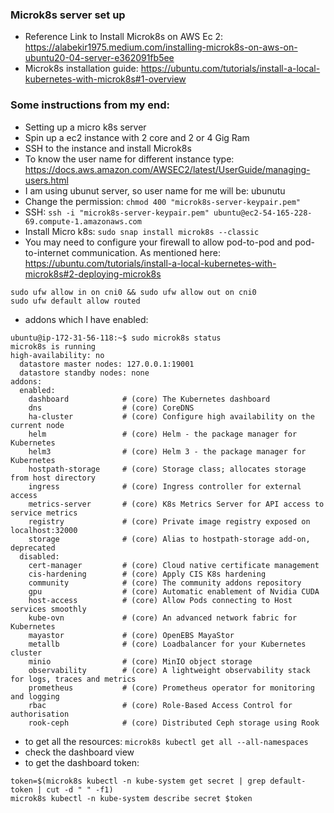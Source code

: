 ### Microk8s server set up

* Reference Link to Install Microk8s on AWS Ec 2: https://alabekir1975.medium.com/installing-microk8s-on-aws-on-ubuntu20-04-server-e362091fb5ee
* Microk8s installation guide: https://ubuntu.com/tutorials/install-a-local-kubernetes-with-microk8s#1-overview

### Some instructions from my end:
* Setting up a micro k8s server
* Spin up a ec2 instance with 2 core and 2 or 4 Gig Ram
* SSH to the instance and install Microk8s
* To know the user name for different instance type: https://docs.aws.amazon.com/AWSEC2/latest/UserGuide/managing-users.html
* I am using ubunut server, so user name for me will be: ubunutu
* Change the permission: ``` chmod 400 "microk8s-server-keypair.pem" ```
* SSH: ```ssh -i "microk8s-server-keypair.pem" ubuntu@ec2-54-165-228-69.compute-1.amazonaws.com```
* Install Micro k8s: ```sudo snap install microk8s --classic```
* You may need to configure your firewall to allow pod-to-pod and pod-to-internet communication. As mentioned here: https://ubuntu.com/tutorials/install-a-local-kubernetes-with-microk8s#2-deploying-microk8s

```
sudo ufw allow in on cni0 && sudo ufw allow out on cni0
sudo ufw default allow routed

```

* addons which I have enabled:

```
ubuntu@ip-172-31-56-118:~$ sudo microk8s status
microk8s is running
high-availability: no
  datastore master nodes: 127.0.0.1:19001
  datastore standby nodes: none
addons:
  enabled:
    dashboard            # (core) The Kubernetes dashboard
    dns                  # (core) CoreDNS
    ha-cluster           # (core) Configure high availability on the current node
    helm                 # (core) Helm - the package manager for Kubernetes
    helm3                # (core) Helm 3 - the package manager for Kubernetes
    hostpath-storage     # (core) Storage class; allocates storage from host directory
    ingress              # (core) Ingress controller for external access
    metrics-server       # (core) K8s Metrics Server for API access to service metrics
    registry             # (core) Private image registry exposed on localhost:32000
    storage              # (core) Alias to hostpath-storage add-on, deprecated
  disabled:
    cert-manager         # (core) Cloud native certificate management
    cis-hardening        # (core) Apply CIS K8s hardening
    community            # (core) The community addons repository
    gpu                  # (core) Automatic enablement of Nvidia CUDA
    host-access          # (core) Allow Pods connecting to Host services smoothly
    kube-ovn             # (core) An advanced network fabric for Kubernetes
    mayastor             # (core) OpenEBS MayaStor
    metallb              # (core) Loadbalancer for your Kubernetes cluster
    minio                # (core) MinIO object storage
    observability        # (core) A lightweight observability stack for logs, traces and metrics
    prometheus           # (core) Prometheus operator for monitoring and logging
    rbac                 # (core) Role-Based Access Control for authorisation
    rook-ceph            # (core) Distributed Ceph storage using Rook

```
* to get all the resources: ```microk8s kubectl get all --all-namespaces```
* check the dashboard view 
* to get the dashboard token: 

```
token=$(microk8s kubectl -n kube-system get secret | grep default-token | cut -d " " -f1)
microk8s kubectl -n kube-system describe secret $token

```



